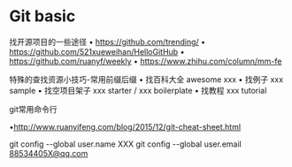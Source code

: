# Git basic

找开源项目的一些途径
• <https://github.com/trending/>
• <https://github.com/521xueweihan/HelloGitHub>
• <https://github.com/ruanyf/weekly>
• <https://www.zhihu.com/column/mm-fe>

特殊的查找资源小技巧-常用前缀后缀 
• 找百科大全 awesome xxx
• 找例子 xxx sample
• 找空项目架子 xxx starter / xxx boilerplate 
• 找教程  xxx tutorial

git常用命令行

•<http://www.ruanyifeng.com/blog/2015/12/git-cheat-sheet.html>

git config --global user.name XXX
git config --global user.email 88534405X@qq.com
